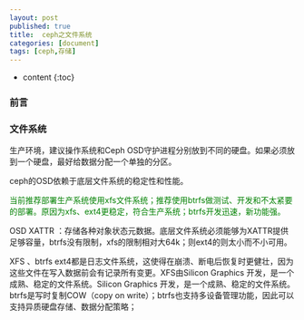 ```yaml
---
layout: post
published: true
title:  ceph之文件系统
categories: [document]
tags: [ceph,存储]
---
```

* content
{:toc}

### 前言

### 文件系统

生产环境，建议操作系统和Ceph OSD守护进程分别放到不同的硬盘。如果必须放到一个硬盘，最好给数据分配一个单独的分区。  

ceph的OSD依赖于底层文件系统的稳定性和性能。

<font color=green>
当前推荐部署生产系统使用xfs文件系统；推荐使用btrfs做测试、开发和不太紧要的部署。原因为xfs、ext4更稳定，符合生产系统；btrfs开发迅速，新功能强。
</font>

OSD XATTR ：存储各种对象状态元数据。底层文件系统必须能够为XATTR提供足够容量，btrfs没有限制，xfs的限制相对大64k；则ext4的则太小而不小可用。

XFS 、btrfs ext4都是日志文件系统，这使得在崩溃、断电后恢复时更健壮，因为这些文件在写入数据前会有记录所有变更。XFS由Silicon Graphics 开发，是一个成熟、稳定的文件系统。Silicon Graphics 开发，是一个成熟、稳定的文件系统。btrfs是写时复制COW（copy on write）；btrfs也支持多设备管理功能，因此可以支持异质硬盘存储、数据分配策略；
